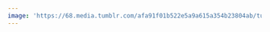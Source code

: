 ```yaml
---
image: 'https://68.media.tumblr.com/afa91f01b522e5a9a615a354b23804ab/tumblr_o2br4yHvm71tbdx3so2_1280.jpg'
---
```

